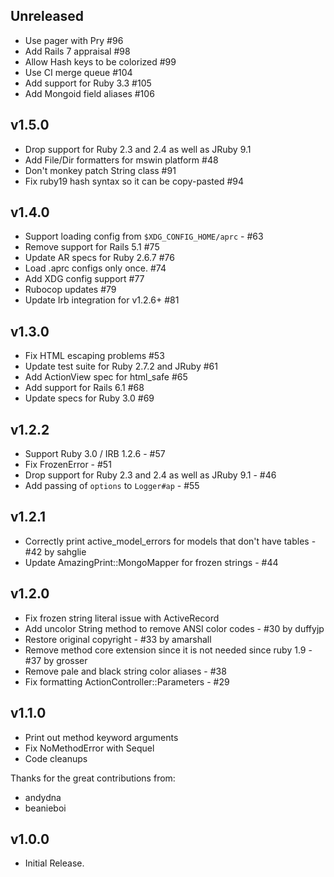 ## Unreleased
  - Use pager with Pry #96
  - Add Rails 7 appraisal #98 
  - Allow Hash keys to be colorized #99 
  - Use CI merge queue #104
  - Add support for Ruby 3.3 #105
  - Add Mongoid field aliases #106 

## v1.5.0
  - Drop support for Ruby 2.3 and 2.4 as well as JRuby 9.1
  - Add File/Dir formatters for mswin platform #48
  - Don't monkey patch String class #91
  - Fix ruby19 hash syntax so it can be copy-pasted #94

## v1.4.0
  - Support loading config from `$XDG_CONFIG_HOME/aprc` - #63
  - Remove support for Rails 5.1 #75
  - Update AR specs for Ruby 2.6.7 #76
  - Load .aprc configs only once. #74
  - Add XDG config support #77
  - Rubocop updates #79
  - Update Irb integration for v1.2.6+ #81

## v1.3.0
  - Fix HTML escaping problems #53
  - Update test suite for Ruby 2.7.2 and JRuby #61
  - Add ActionView spec for html_safe #65
  - Add support for Rails 6.1 #68
  - Update specs for Ruby 3.0 #69

## v1.2.2
  - Support Ruby 3.0 / IRB 1.2.6 - #57
  - Fix FrozenError - #51
  - Drop support for Ruby 2.3 and 2.4 as well as JRuby 9.1 - #46
  - Add passing of `options` to `Logger#ap` - #55

## v1.2.1
  - Correctly print active_model_errors for models that don't have tables - #42 by sahglie
  - Update AmazingPrint::MongoMapper for frozen strings - #44

## v1.2.0

  - Fix frozen string literal issue with ActiveRecord
  - Add uncolor String method to remove ANSI color codes - #30 by duffyjp
  - Restore original copyright - #33 by amarshall
  - Remove method core extension since it is not needed since ruby 1.9 - #37 by grosser
  - Remove pale and black string color aliases - #38
  - Fix formatting ActionController::Parameters - #29


## v1.1.0
  - Print out method keyword arguments
  - Fix NoMethodError with Sequel
  - Code cleanups

Thanks for the great contributions from:

  - andydna
  - beanieboi



## v1.0.0
  - Initial Release.
